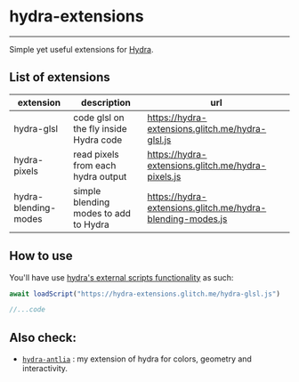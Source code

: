 # hydra-extensions
---
Simple yet useful extensions for [Hydra](https://github.com/ojack/hydra).

## List of extensions

| extension            | description                            | url         |
|----------------------|----------------------------------------|-------------|
| hydra-glsl           | code glsl on the fly inside Hydra code | https://hydra-extensions.glitch.me/hydra-glsl.js |
| hydra-pixels         | read pixels from each hydra output     | https://hydra-extensions.glitch.me/hydra-pixels.js |
| hydra-blending-modes | simple blending modes to add to Hydra  | https://hydra-extensions.glitch.me/hydra-blending-modes.js |

## How to use

You'll have use [hydra's external scripts functionality](https://github.com/ojack/hydra#loading-external-scripts) as such:

```javascript
await loadScript("https://hydra-extensions.glitch.me/hydra-glsl.js")

//...code
```

## Also check:

* [`hydra-antlia`](https://github.com/ritchse/hydra-antlia) : my extension of hydra for colors, geometry and interactivity.